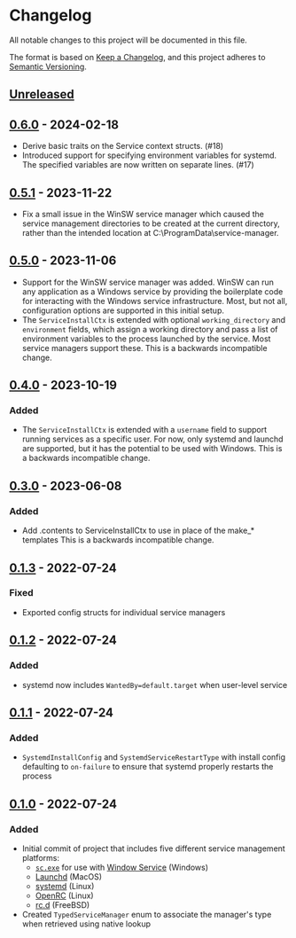# Changelog

All notable changes to this project will be documented in this file.

The format is based on [Keep a Changelog](https://keepachangelog.com/en/1.0.0/),
and this project adheres to [Semantic Versioning](https://semver.org/spec/v2.0.0.html).

## [Unreleased]

## [0.6.0] - 2024-02-18

- Derive basic traits on the Service context structs. (#18)
- Introduced support for specifying environment variables for systemd. The specified variables are now written on separate lines. (#17)

## [0.5.1] - 2023-11-22

- Fix a small issue in the WinSW service manager which caused the service
  management directories to be created at the current directory, rather than
  the intended location at C:\ProgramData\service-manager.

## [0.5.0] - 2023-11-06

- Support for the WinSW service manager was added. WinSW can run any
  application as a Windows service by providing the boilerplate code for
  interacting with the Windows service infrastructure. Most, but not all,
  configuration options are supported in this initial setup.
- The `ServiceInstallCtx` is extended with optional `working_directory` and
  `environment` fields, which assign a working directory and pass a list of
  environment variables to the process launched by the service. Most service
  managers support these. This is a backwards incompatible change.

## [0.4.0] - 2023-10-19

### Added

- The `ServiceInstallCtx` is extended with a `username` field to support
  running services as a specific user. For now, only systemd and launchd are
  supported, but it has the potential to be used with Windows. This is a
  backwards incompatible change.

## [0.3.0] - 2023-06-08

### Added

- Add .contents to ServiceInstallCtx to use in place of the make_* templates
  This is a backwards incompatible change.

## [0.1.3] - 2022-07-24

### Fixed

- Exported config structs for individual service managers

## [0.1.2] - 2022-07-24

### Added

- systemd now includes `WantedBy=default.target` when user-level service

## [0.1.1] - 2022-07-24

### Added

- `SystemdInstallConfig` and `SystemdServiceRestartType` with install
  config defaulting to `on-failure` to ensure that systemd properly restarts
  the process

## [0.1.0] - 2022-07-24

### Added

- Initial commit of project that includes five different service management
  platforms:
    - [`sc.exe`](https://docs.microsoft.com/en-us/previous-versions/windows/it-pro/windows-server-2012-r2-and-2012/cc754599(v=ws.11)) for use with [Window Service](https://en.wikipedia.org/wiki/Windows_service) (Windows)
    - [Launchd](https://en.wikipedia.org/wiki/Launchd) (MacOS)
    - [systemd](https://en.wikipedia.org/wiki/Systemd) (Linux)
    - [OpenRC](https://en.wikipedia.org/wiki/OpenRC) (Linux)
    - [rc.d](https://en.wikipedia.org/wiki/Init#Research_Unix-style/BSD-style) (FreeBSD)
- Created `TypedServiceManager` enum to associate the manager's type when
  retrieved using native lookup

[Unreleased]: https://github.com/chipsenkbeil/distant/compare/v0.6.0...HEAD
[0.6.0]: https://github.com/chipsenkbeil/service-manager-rs/releases/tag/v0.6.0
[0.5.1]: https://github.com/chipsenkbeil/service-manager-rs/releases/tag/v0.5.1
[0.5.0]: https://github.com/chipsenkbeil/service-manager-rs/releases/tag/v0.5.0
[0.4.0]: https://github.com/chipsenkbeil/service-manager-rs/releases/tag/v0.4.0
[0.3.0]: https://github.com/chipsenkbeil/service-manager-rs/releases/tag/v0.3.0
[0.1.3]: https://github.com/chipsenkbeil/service-manager-rs/releases/tag/v0.1.3
[0.1.2]: https://github.com/chipsenkbeil/service-manager-rs/releases/tag/v0.1.2
[0.1.1]: https://github.com/chipsenkbeil/service-manager-rs/releases/tag/v0.1.1
[0.1.0]: https://github.com/chipsenkbeil/service-manager-rs/releases/tag/v0.1.0
